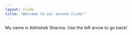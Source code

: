 ```yaml
---
layout: slide
title: "Welcome to our second slide!"
---
```

My name is Abhishek Sharma.
Use the left arrow to go back!
